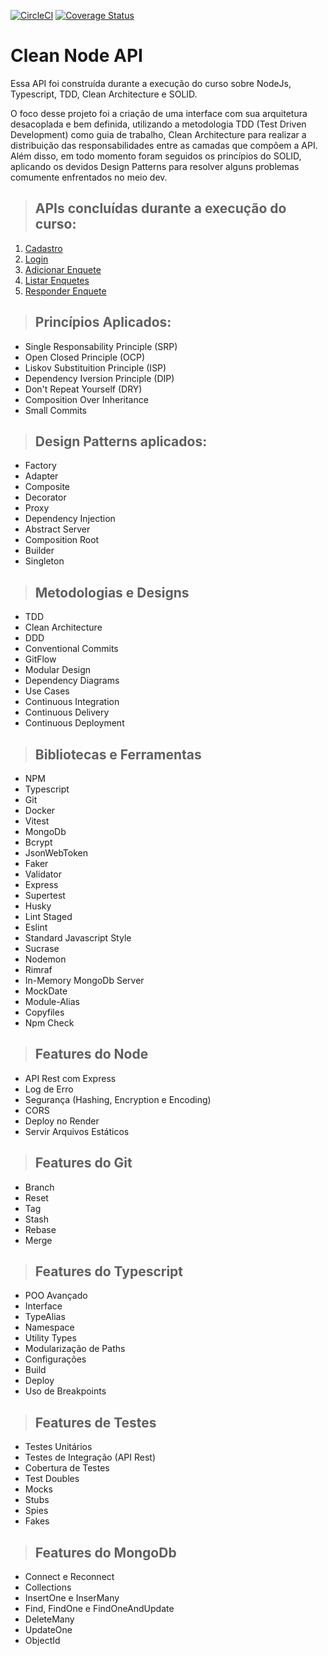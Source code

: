 [![CircleCI](https://dl.circleci.com/status-badge/img/circleci/C5V8cHZnhMU5grLNxQmRZa/KSQDeMndzHds368CejJNub/tree/main.svg?style=svg&circle-token=5e67a2999bfc291afe5593c9b9abc0a5d4f4cd1e)](https://dl.circleci.com/status-badge/redirect/circleci/C5V8cHZnhMU5grLNxQmRZa/KSQDeMndzHds368CejJNub/tree/main)
[![Coverage Status](https://coveralls.io/repos/github/paulojr-eco/Clean-Node-API/badge.svg?branch=main)](https://coveralls.io/github/paulojr-eco/Clean-Node-API?branch=main)

# Clean Node API

Essa API foi construída durante a execução do curso sobre NodeJs, Typescript, TDD, Clean Architecture e SOLID.

O foco desse projeto foi a criação de uma interface com sua arquitetura desacoplada e bem definida, utilizando a metodologia TDD (Test Driven Development) como guia de trabalho, Clean Architecture para realizar a distribuição das responsabilidades entre as camadas que compõem a API. Além disso, em todo momento foram seguidos os princípios do SOLID, aplicando os devidos Design Patterns para resolver alguns problemas comumente enfrentados no meio dev.

> ## APIs concluídas durante a execução do curso:

1. [Cadastro](./requirements/signup.md)
2. [Login](./requirements/login.md)
3. [Adicionar Enquete](./requirements/add-survey.md)
4. [Listar Enquetes](./requirements/survey.md)
5. [Responder Enquete](./requirements/add-survey-result.md)

> ## Princípios Aplicados:
* Single Responsability Principle (SRP)
* Open Closed Principle (OCP)
* Liskov Substituition Principle (ISP)
* Dependency Iversion Principle (DIP)
* Don't Repeat Yourself (DRY)
* Composition Over Inheritance
* Small Commits

> ## Design Patterns aplicados:
* Factory
* Adapter
* Composite
* Decorator
* Proxy
* Dependency Injection
* Abstract Server
* Composition Root
* Builder
* Singleton

> ## Metodologias e Designs

* TDD
* Clean Architecture
* DDD
* Conventional Commits
* GitFlow
* Modular Design
* Dependency Diagrams
* Use Cases
* Continuous Integration
* Continuous Delivery
* Continuous Deployment

> ## Bibliotecas e Ferramentas

* NPM
* Typescript
* Git
* Docker
* Vitest
* MongoDb
* Bcrypt
* JsonWebToken
* Faker
* Validator
* Express
* Supertest
* Husky
* Lint Staged
* Eslint
* Standard Javascript Style
* Sucrase
* Nodemon
* Rimraf
* In-Memory MongoDb Server
* MockDate
* Module-Alias
* Copyfiles
* Npm Check

> ## Features do Node

* API Rest com Express
* Log de Erro
* Segurança (Hashing, Encryption e Encoding)
* CORS
* Deploy no Render
* Servir Arquivos Estáticos

> ## Features do Git

* Branch
* Reset
* Tag
* Stash
* Rebase
* Merge

> ## Features do Typescript

* POO Avançado
* Interface
* TypeAlias
* Namespace
* Utility Types
* Modularização de Paths
* Configurações
* Build
* Deploy
* Uso de Breakpoints

> ## Features de Testes

* Testes Unitários
* Testes de Integração (API Rest)
* Cobertura de Testes
* Test Doubles
* Mocks
* Stubs
* Spies
* Fakes

> ## Features do MongoDb

* Connect e Reconnect
* Collections
* InsertOne e InserMany
* Find, FindOne e FindOneAndUpdate
* DeleteMany
* UpdateOne
* ObjectId
